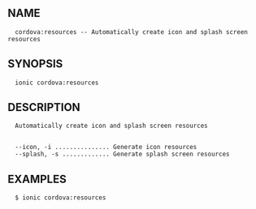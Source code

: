
## NAME
      cordova:resources -- Automatically create icon and splash screen resources
  
## SYNOPSIS
      ionic cordova:resources 
  
## DESCRIPTION
      Automatically create icon and splash screen resources

      
      --icon, -i ............... Generate icon resources
      --splash, -s ............. Generate splash screen resources

## EXAMPLES
      $ ionic cordova:resources  
